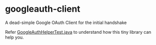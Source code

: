 # googleauth-client
A dead-simple Google OAuth Client for the initial handshake

Refer [GoogleAuthHelperTest.java](https://github.com/theomails/googleauth-client/blob/main/googleauth-client/src/test/java/net/progressit/googleauthclient/GoogleAuthHelperTest.java) to understand how this tiny library can help you.
